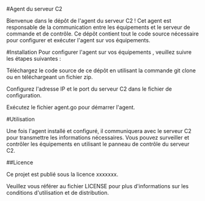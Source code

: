 #Agent du serveur C2

Bienvenue dans le dépôt de l'agent du serveur C2 ! Cet agent est responsable de la communication entre les équipements  et le serveur de commande et de contrôle. Ce dépôt contient tout le code source nécessaire pour configurer et exécuter l'agent sur vos équipements.

#Installation
Pour configurer l'agent sur vos équipements , veuillez suivre les étapes suivantes :

Téléchargez le code source de ce dépôt en utilisant la commande git clone ou en téléchargeant un fichier zip.



Configurez l'adresse IP et le port du serveur C2 dans le fichier de configuration.

Exécutez le fichier agent.go pour démarrer l'agent.


#Utilisation

Une fois l'agent installé et configuré, il communiquera avec le serveur C2 pour transmettre les informations nécessaires. Vous pouvez surveiller et contrôler les équipements  en utilisant le panneau de contrôle du serveur C2.


##Licence

Ce projet est publié sous la licence xxxxxxx. 

Veuillez vous référer au fichier LICENSE pour plus d'informations sur les conditions d'utilisation et de distribution.
